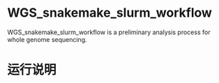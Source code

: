# WGS_snakemake_slurm_workflow
WGS_snakemake_slurm_workflow is a preliminary analysis process for whole genome sequencing.
# 运行说明
